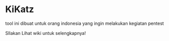 # KiKatz
tool ini dibuat untuk orang indonesia yang ingin melakukan kegiatan pentest
 
SIlakan Lihat wiki untuk selengkapnya!
  
